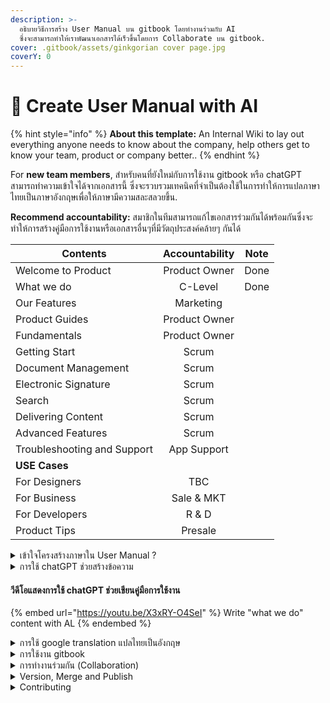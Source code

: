 ```yaml
---
description: >-
  อธิบายวิธีการสร้าง User Manual บน gitbook โดยทำงานร่วมกับ AI
  ซึ่งจะสามารถทำให้เราพัฒนาเอกสารได้เร็วขึ้นโดยการ Collaborate บน gitbook.
cover: .gitbook/assets/ginkgorian cover page.jpg
coverY: 0
---
```


# 👋 Create User Manual with AI

{% hint style="info" %}
**About this template:** An Internal Wiki to lay out everything anyone needs to know about the company, help others get to know your team, product or company better..
{% endhint %}

For **new team members**, สำหรับคนที่ยังใหม่กับการใช้งาน gitbook หรือ chatGPT สามารถทำความเข้าใจได้จากเอกสารนี้ ซึ่งจะรวบรวมเทคนิคที่จำเป็นต้องใช้ในการทำให้การแปลภาษาไทยเป็นภาษาอังกฤษเพื่อให้ภาษามีความสละสลวยขึ้น.

**Recommend accountability:** สมาชิกในทีมสามารถแก้ไขเอกสารร่วมกันได้พร้อมกันซึ่งจะทำให้การสร้างคู่มือการใช้งานหรือเอกสารอื่นๆที่มีวัตถุประสงค์คล้ายๆ กันได้

| Contents                    | Accountability | Note |
| --------------------------- | :------------: | :--: |
| Welcome to Product          |  Product Owner | Done |
| What we do                  |     C-Level    | Done |
| Our Features                |    Marketing   |      |
| Product Guides              |  Product Owner |      |
| Fundamentals                |  Product Owner |      |
| Getting Start               |      Scrum     |      |
| Document Management         |      Scrum     |      |
| Electronic Signature        |      Scrum     |      |
| Search                      |      Scrum     |      |
| Delivering Content          |      Scrum     |      |
| Advanced Features           |      Scrum     |      |
| Troubleshooting and Support |   App Support  |      |
| **USE Cases**               |                |      |
|    For Designers            |       TBC      |      |
|    For Business             |   Sale & MKT   |      |
|    For Developers           |      R & D     |      |
| Product Tips                |     Presale    |      |

<details>

<summary>เข้าใจโครงสร้างภาษาใน User Manual ?</summary>

* ให้ใช้สรรพนามเรียกผู้ใช้งานที่กำลังอ่านคู่มือว่า You.
* ให้เรียกผู้ส่งเอกสารให้ผู้อื่นลงนามว่า Sender.
* ให้เรียกผู้รับเอกสารเพื่อลงนามว่า Recipient(s).
* ให้เรียกลูกค้าที่เป็นสมาชิกแบบเสียเงินว่า Premium member หรือ Premium Subscriber.
* ให้เรียกลูกค้าที่เป็นสมาชิกแบบใช้ฟรีว่า Freemium member&#x20;



</details>

<details>

<summary>การใช้ chatGPT ช่วยสร้างข้อความ</summary>

การใช้ chatGPT ช่วยเขียนคู่มือการใช้งานเราจะต้องสร้างข้อความคำสั่งเป็นภาษอังกฤษที่ต้องชัดเจน กระชับ เช่น ให้เขียนอะไร เขียนให้ใครอ่านโดยอธิบายให้ชัดเจนถึงวัตถุประสงค์ที่คุณอยากได้ เช่น explain to customer what we do in software development to make our zDOX platform to reach our company vision that said "We believe people can work and live without paper."

</details>

#### วีดีโอแสดงการใช้ chatGPT ช่วยเขียนคู่มือการใช้งาน

{% embed url="https://youtu.be/X3xRY-O4SeI" %}
Write "what we do" content with AL
{% endembed %}

<details>

<summary>การใช้ google translation แปลไทยเป็นอังกฤษ</summary>



</details>

<details>

<summary>การใช้งาน gitbook</summary>

สามารถอ่านรายละเอียดการใช้งาน gitbook เพิ่มเติมจาก [page gitbook](./#gitbook) ได้โดยตรงโดน Click ที่ [Link.](./#gitbook)

</details>

<details>

<summary>การทำงานร่วมกัน (Collaboration)</summary>



</details>

<details>

<summary>Version, Merge and Publish</summary>



</details>

<details>

<summary>Contributing</summary>

If you want to contribute changes, start a new change request and submit it for review. The People team will review it soon after.

</details>
